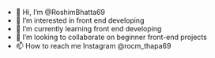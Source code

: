 - 👋 Hi, I’m @RoshimBhatta69
- 👀 I’m interested in front end developing 
- 🌱 I’m currently learning front end developing
- 💞️ I’m looking to collaborate on beginner front-end projects
- 📫 How to reach me Instagram @rocm_thapa69

